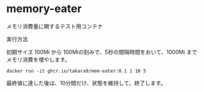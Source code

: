 # memory-eater
メモリ消費量に関するテスト用コンテナ


実行方法

初期サイズ 100Mi から 100Miの刻みで、5秒の間隔時間をおいて、1000Mi までメモリ消費を増やします。

```
docker run -it ghcr.io/takara9/mem-eater:0.1 1 10 5
```

最終値に達した後は、10分間だけ、状態を維持して、終了します。
